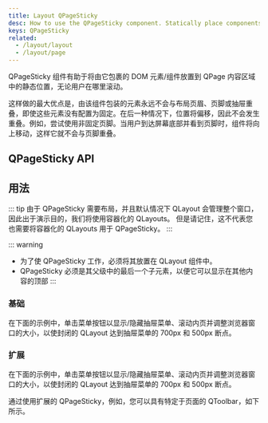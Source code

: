 ```yaml
---
title: Layout QPageSticky
desc: How to use the QPageSticky component. Statically place components on the layout without overlapping with header/footer/sidebars.
keys: QPageSticky
related:
  - /layout/layout
  - /layout/page
---
```


QPageSticky 组件有助于将由它包裹的 DOM 元素/组件放置到 QPage 内容区域中的静态位置，无论用户在哪里滚动。

这样做的最大优点是，由该组件包装的元素永远不会与布局页眉、页脚或抽屉重叠，即使这些元素没有配置为固定。在后一种情况下，位置将偏移，因此不会发生重叠。例如，尝试使用非固定页脚。当用户到达屏幕底部并看到页脚时，组件将向上移动，这样它就不会与页脚重叠。

## QPageSticky API
<doc-api file="QPageSticky" />

## 用法
::: tip
由于 QPageSticky 需要布局，并且默认情况下 QLayout 会管理整个窗口，因此出于演示目的，我们将使用容器化的 QLayouts。 但是请记住，这不代表您也需要将容器化的 QLayouts 用于 QPageSticky。
:::

::: warning
* 为了使 QPageSticky 工作，必须将其放置在 QLayout 组件中。
* QPageSticky 必须是其父级中的最后一个子元素，以便它可以显示在其他内容的顶部
:::

### 基础

在下面的示例中，单击菜单按钮以显示/隐藏抽屉菜单、滚动内页并调整浏览器窗口的大小，以使封闭的 QLayout 达到抽屉菜单的 700px 和 500px 断点。


<doc-example title="基础" file="QPageSticky/Basic" />

### 扩展

在下面的示例中，单击菜单按钮以显示/隐藏抽屉菜单、滚动内页并调整浏览器窗口的大小，以使封闭的 QLayout 达到抽屉菜单的 700px 和 500px 断点。


通过使用扩展的 QPageSticky，例如，您可以具有特定于页面的 QToolbar，如下所示。

<doc-example title="扩展" file="QPageSticky/Expanded" />
